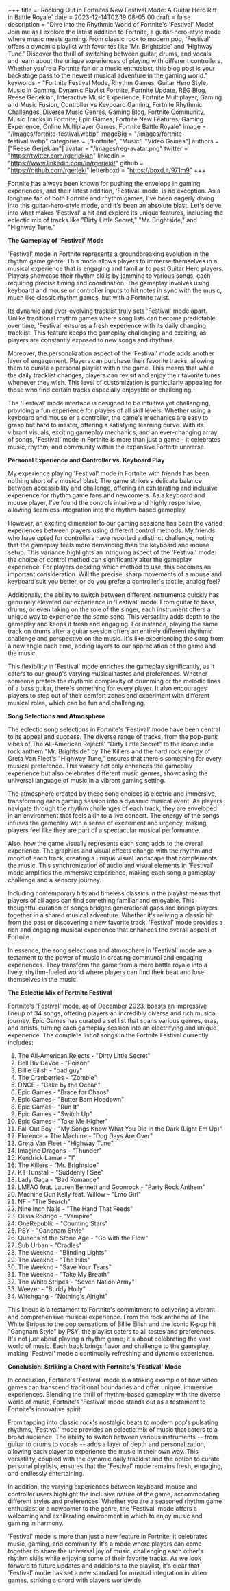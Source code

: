 +++
title = 'Rocking Out in Fortnites New Festival Mode: A Guitar Hero Riff in Battle Royale'
date = 2023-12-14T02:19:08-05:00
draft = false
description = "Dive into the Rhythmic World of Fortnite's 'Festival' Mode! Join me as I explore the latest addition to Fortnite, a guitar-hero-style mode where music meets gaming. From classic rock to modern pop, 'Festival' offers a dynamic playlist with favorites like 'Mr. Brightside' and 'Highway Tune.' Discover the thrill of switching between guitar, drums, and vocals, and learn about the unique experiences of playing with different controllers. Whether you're a Fortnite fan or a music enthusiast, this blog post is your backstage pass to the newest musical adventure in the gaming world."
keywords = "Fortnite Festival Mode, Rhythm Games, Guitar Hero Style, Music in Gaming, Dynamic Playlist Fortnite, Fortnite Update, REG Blog, Reese Gerjekian, Interactive Music Experience, Fortnite Multiplayer, Gaming and Music Fusion, Controller vs Keyboard Gaming, Fortnite Rhythmic Challenges, Diverse Music Genres, Gaming Blog, Fortnite Community, Music Tracks in Fortnite, Epic Games, Fortnite New Features, Gaming Experience, Online Multiplayer Games, Fortnite Battle Royale"
image = "/images/fortnite-festival.webp"
imageBig = "/images/fortnite-festival.webp"
categories = ["Fortnite", "Music", "Video Games"]
authors = ["Reese Gerjekian"]
avatar = "/images/reg-avatar.png"
twitter = "https://twitter.com/rgerjekian"
linkedin = "https://www.linkedin.com/in/rgerjeki/"
github = "https://github.com/rgerjeki"
letterboxd = "https://boxd.it/971m9"
+++


Fortnite has always been known for pushing the envelope in gaming experiences, and their latest addition, 'Festival' mode, is no exception. As a longtime fan of both Fortnite and rhythm games, I've been eagerly diving into this guitar-hero-style mode, and it's been an absolute blast. Let's delve into what makes 'Festival' a hit and explore its unique features, including the eclectic mix of tracks like "Dirty Little Secret," "Mr. Brightside," and "Highway Tune."

**The Gameplay of 'Festival' Mode**

'Festival' mode in Fortnite represents a groundbreaking evolution in the rhythm game genre. This mode allows players to immerse themselves in a musical experience that is engaging and familiar to past Guitar Hero players. Players showcase their rhythm skills by jamming to various songs, each requiring precise timing and coordination. The gameplay involves using keyboard and mouse or controller inputs to hit notes in sync with the music, much like classic rhythm games, but with a Fortnite twist.

Its dynamic and ever-evolving tracklist truly sets 'Festival' mode apart. Unlike traditional rhythm games where song lists can become predictable over time, 'Festival' ensures a fresh experience with its daily changing tracklist. This feature keeps the gameplay challenging and exciting, as players are constantly exposed to new songs and rhythms.

Moreover, the personalization aspect of the 'Festival' mode adds another layer of engagement. Players can purchase their favorite tracks, allowing them to curate a personal playlist within the game. This means that while the daily tracklist changes, players can revisit and enjoy their favorite tunes whenever they wish. This level of customization is particularly appealing for those who find certain tracks especially enjoyable or challenging.

The 'Festival' mode interface is designed to be intuitive yet challenging, providing a fun experience for players of all skill levels. Whether using a keyboard and mouse or a controller, the game's mechanics are easy to grasp but hard to master, offering a satisfying learning curve. With its vibrant visuals, exciting gameplay mechanics, and an ever-changing array of songs, 'Festival' mode in Fortnite is more than just a game - it celebrates music, rhythm, and community within the expansive Fortnite universe.

**Personal Experience and Controller vs. Keyboard Play**

My experience playing 'Festival' mode in Fortnite with friends has been nothing short of a musical blast. The game strikes a delicate balance between accessibility and challenge, offering an exhilarating and inclusive experience for rhythm game fans and newcomers. As a keyboard and mouse player, I've found the controls intuitive and highly responsive, allowing seamless integration into the rhythm-based gameplay.

However, an exciting dimension to our gaming sessions has been the varied experiences between players using different control methods. My friends who have opted for controllers have reported a distinct challenge, noting that the gameplay feels more demanding than the keyboard and mouse setup. This variance highlights an intriguing aspect of the 'Festival' mode: the choice of control method can significantly alter the gameplay experience. For players deciding which method to use, this becomes an important consideration. Will the precise, sharp movements of a mouse and keyboard suit you better, or do you prefer a controller's tactile, analog feel?

Additionally, the ability to switch between different instruments quickly has genuinely elevated our experience in 'Festival' mode. From guitar to bass, drums, or even taking on the role of the singer, each instrument offers a unique way to experience the same song. This versatility adds depth to the gameplay and keeps it fresh and engaging. For instance, playing the same track on drums after a guitar session offers an entirely different rhythmic challenge and perspective on the music. It's like experiencing the song from a new angle each time, adding layers to our appreciation of the game and the music.

This flexibility in 'Festival' mode enriches the gameplay significantly, as it caters to our group's varying musical tastes and preferences. Whether someone prefers the rhythmic complexity of drumming or the melodic lines of a bass guitar, there's something for every player. It also encourages players to step out of their comfort zones and experiment with different musical roles, which can be fun and challenging.

**Song Selections and Atmosphere**

The eclectic song selections in Fortnite's 'Festival' mode have been central to its appeal and success. The diverse range of tracks, from the pop-punk vibes of The All-American Rejects' "Dirty Little Secret" to the iconic indie rock anthem "Mr. Brightside" by The Killers and the hard rock energy of Greta Van Fleet's "Highway Tune," ensures that there's something for every musical preference. This variety not only enhances the gameplay experience but also celebrates different music genres, showcasing the universal language of music in a vibrant gaming setting.

The atmosphere created by these song choices is electric and immersive, transforming each gaming session into a dynamic musical event. As players navigate through the rhythm challenges of each track, they are enveloped in an environment that feels akin to a live concert. The energy of the songs infuses the gameplay with a sense of excitement and urgency, making players feel like they are part of a spectacular musical performance.

Also, how the game visually represents each song adds to the overall experience. The graphics and visual effects change with the rhythm and mood of each track, creating a unique visual landscape that complements the music. This synchronization of audio and visual elements in 'Festival' mode amplifies the immersive experience, making each song a gameplay challenge and a sensory journey.

Including contemporary hits and timeless classics in the playlist means that players of all ages can find something familiar and enjoyable. This thoughtful curation of songs bridges generational gaps and brings players together in a shared musical adventure. Whether it's reliving a classic hit from the past or discovering a new favorite track, 'Festival' mode provides a rich and engaging musical experience that enhances the overall appeal of Fortnite.

In essence, the song selections and atmosphere in 'Festival' mode are a testament to the power of music in creating communal and engaging experiences. They transform the game from a mere battle royale into a lively, rhythm-fueled world where players can find their beat and lose themselves in the music.

**The Eclectic Mix of Fortnite Festival**

Fortnite's 'Festival' mode, as of December 2023, boasts an impressive lineup of 34 songs, offering players an incredibly diverse and rich musical journey. Epic Games has curated a set list that spans various genres, eras, and artists, turning each gameplay session into an electrifying and unique experience. The complete list of songs in the Fortnite Festival currently includes:

1.  The All-American Rejects - "Dirty Little Secret"
2.  Bell Biv DeVoe - "Poison"
3.  Billie Eilish - "bad guy"
4.  The Cranberries - "Zombie"
5.  DNCE - "Cake by the Ocean"
6.  Epic Games - "Brace for Chaos"
7.  Epic Games - "Butter Barn Hoedown"
8.  Epic Games - "Run It"
9.  Epic Games - "Switch Up"
10. Epic Games - "Take Me Higher"
11. Fall Out Boy - "My Songs Know What You Did in the Dark (Light Em Up)"
12. Florence + The Machine - "Dog Days Are Over"
13. Greta Van Fleet - "Highway Tune"
14. Imagine Dragons - "Thunder"
15. Kendrick Lamar - "I"
16. The Killers - "Mr. Brightside"
17. KT Tunstall - "Suddenly I See"
18. Lady Gaga - "Bad Romance"
19. LMFAO feat. Lauren Bennett and Goonrock - "Party Rock Anthem"
20. Machine Gun Kelly feat. Willow - "Emo Girl"
21. NF - "The Search"
22. Nine Inch Nails - "The Hand That Feeds"
23. Olivia Rodrigo - "Vampire"
24. OneRepublic - "Counting Stars"
25. PSY - "Gangnam Style"
26. Queens of the Stone Age - "Go with the Flow"
27. Sub Urban - "Cradles"
28. The Weeknd - "Blinding Lights"
29. The Weeknd - "The Hills"
30. The Weeknd - "Save Your Tears"
31. The Weeknd - "Take My Breath"
32. The White Stripes - "Seven Nation Army"
33. Weezer - "Buddy Holly"
34. Witchgang - "Nothing's Alright"

This lineup is a testament to Fortnite's commitment to delivering a vibrant and comprehensive musical experience. From the rock anthems of The White Stripes to the pop sensations of Billie Eilish and the iconic K-pop hit "Gangnam Style" by PSY, the playlist caters to all tastes and preferences. It's not just about playing a rhythm game; it's about celebrating the vast world of music. Each track brings flavor and challenge to the gameplay, making 'Festival' mode a continually refreshing and dynamic experience.

**Conclusion: Striking a Chord with Fortnite's 'Festival' Mode**

In conclusion, Fortnite's 'Festival' mode is a striking example of how video games can transcend traditional boundaries and offer unique, immersive experiences. Blending the thrill of rhythm-based gameplay with the diverse world of music, Fortnite's 'Festival' mode stands out as a testament to Fortnite's innovative spirit.

From tapping into classic rock's nostalgic beats to modern pop's pulsating rhythms, 'Festival' mode provides an eclectic mix of music that caters to a broad audience. The ability to switch between various instruments -- from guitar to drums to vocals -- adds a layer of depth and personalization, allowing each player to experience the music in their own way. This versatility, coupled with the dynamic daily tracklist and the option to curate personal playlists, ensures that the 'Festival' mode remains fresh, engaging, and endlessly entertaining.

In addition, the varying experiences between keyboard-mouse and controller users highlight the inclusive nature of the game, accommodating different styles and preferences. Whether you are a seasoned rhythm game enthusiast or a newcomer to the genre, the 'Festival' mode offers a welcoming and exhilarating environment in which to enjoy music and gaming in harmony.

'Festival' mode is more than just a new feature in Fortnite; it celebrates music, gaming, and community. It's a mode where players can come together to share the universal joy of music, challenging each other's rhythm skills while enjoying some of their favorite tracks. As we look forward to future updates and additions to the playlist, it's clear that 'Festival' mode has set a new standard for musical integration in video games, striking a chord with players worldwide.